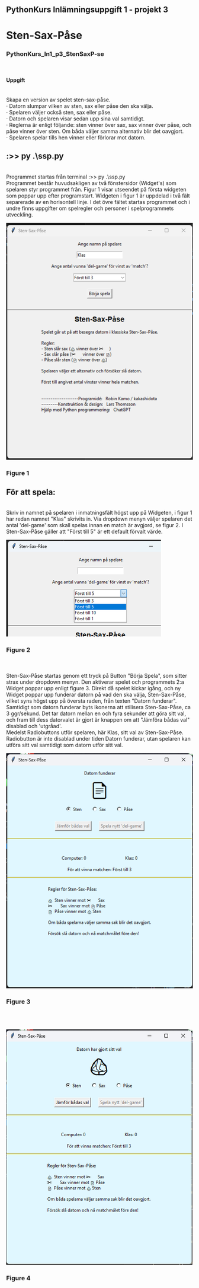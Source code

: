 ﻿<h2>PythonKurs Inlämningsuppgift 1 - projekt 3</h2>
<h1>Sten-Sax-Påse</h1>
<h3>PythonKurs_In1_p3_StenSaxP-se</h3>
<br>
<p>
    <h4>Uppgift</h4>
    <br>Skapa en version av spelet sten-sax-påse.
    <br>· Datorn slumpar vilken av sten, sax eller påse den ska välja.
    <br>· Spelaren väljer också sten, sax eller påse.
    <br>· Datorn och spelaren visar sedan upp sina val samtidigt.
    <br>· Reglerna är enligt följande: sten vinner över sax, sax vinner över påse, och påse vinner över sten. Om båda väljer samma alternativ blir det oavgjort.
    <br>· Spelaren spelar tills hen vinner eller förlorar mot datorn.
</p>

<p>
    <h2> :>> py .\ssp.py  </h2>
    <br>Programmet startas från terminal :>> py .\ssp.py
    <br>Programmet består huvudsakligen av två fönstersidor (Widget's) som spelaren styr programmet från. Figur 1 visar utseendet på första widgeten som poppar upp efter programstart. Widgeten i figur 1 är uppdelad i två fält separerade av en horisontell linje. I det övre fältet startas programmet och i undre finns uppgifter om spelregler och personer i spelprogrammets utveckling.
    <br>
</p>

![alt text](image-1st-view.png)

<p>
    <h3> Figure 1 </h3>
    <h2> För att spela: </h2>
    <br>Skriv in namnet på spelaren i inmatningsfält högst upp på Widgeten, i figur 1  har redan namnet "Klas" skrivits in. Via dropdown menyn väljer spelaren det antal 'del-game' som skall spelas innan en match är avgjord, se figur 2. I Sten-Sax-Påse gäller att "Först till 5" är ett default förvalt värde.
    <br>
</p>

![alt text](image-2nd-view.png)

<p>
    <h3> Figure 2 </h3>
    <br>
    <br>Sten-Sax-Påse startas genom ett tryck på Button "Börja Spela", som sitter strax under dropdown menyn. Den aktiverar spelet och programmets 2:a Widget poppar upp enligt figure 3. Direkt då spelet kickar igång, och ny Widget poppar upp funderar datorn på vad den ska välja, Sten-Sax-Påse, vilket syns högst upp på översta raden, från texten "Datorn funderar". Samtidigt som datorn funderar byts ikonerna att stilisera Sten-Sax-Påse, ca 3 ggr/sekund. Det tar datorn mellan en och fyra sekunder att göra sitt val, och fram till dess datorvalet är gjort är knappen om att "Jämföra bådas val" disablad och 'utgråad'.
    <br>Medelst Radiobuttons utför spelaren, här Klas, sitt val av Sten-Sax-Påse. Radiobutton är inte disablad under tiden Datorn funderar, utan spelaren kan utföra sitt val samtidigt som datorn utför sitt val.
    <br>
</p>

![alt text](image-3rd-c-thinking.png)

<p>
    <h3> Figure 3 </h3>
    <br>
    <br>
</p>

![alt text](image-4th-c-ready.png)

<p>
    <h3> Figure 4 </h3>
    <br>
    <br>
</p>

